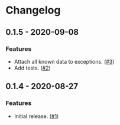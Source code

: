 # Changelog

## 0.1.5 - 2020-09-08

### Features

* Attach all known data to exceptions. ([#3])
* Add tests. ([#2])

[#3]: https://github.com/shuttlerock/trailer/pull/3
[#2]: https://github.com/shuttlerock/trailer/pull/2

## 0.1.4 - 2020-08-27

### Features

* Initial release. ([#1])

[#1]: https://github.com/shuttlerock/trailer/pull/1
